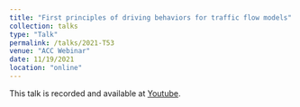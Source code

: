 ```yaml
---
title: "First principles of driving behaviors for traffic flow models"
collection: talks
type: "Talk"
permalink: /talks/2021-T53
venue: "ACC Webinar"
date: 11/19/2021
location: "online"
---
```


This talk is recorded and available at [Youtube](https://www.youtube.com/watch?v=tx4pNSnbt0I).
